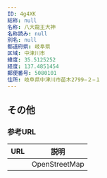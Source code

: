 ```yaml
---
ID: 4g4XK
総称: null
名称: 八大龍王大神
名称読み: null
別名: null
都道府県: 岐阜県
区域: 中津川市
緯度: 35.5125252
経度: 137.4851454
郵便番号: 5080101
住所: 岐阜県中津川市苗木2799−２−１
---
```


## その他

### 参考URL

| URL | 説明          |
| --- | ------------- |
|     | OpenStreetMap |
